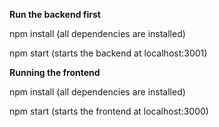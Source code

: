 **Run the backend first**

npm install (all dependencies are installed)

npm start (starts the backend at localhost:3001)

**Running the frontend**

npm install (all dependencies are installed)

npm start (starts the frontend at localhost:3000)
